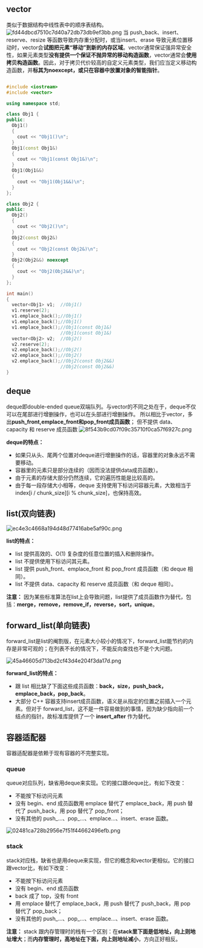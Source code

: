 ## vector

类似于数据结构中线性表中的顺序表结构。
![fd44dbcd7510c7d40a72db73db9ef3bb.png](:/34094879c3964f17b2ea1eb1ed7e02ce)
当 push_back、insert、reserve、resize 等函数导致内存重分配时，或当insert、erase 导致元素位置移动时，vector会**试图把元素“移动”到新的内存区域**。vector通常保证强异常安全性，如果元素类型**没有提供一个保证不抛异常的移动构造函数**，vector通常会**使用拷贝构造函数**。因此，对于拷贝代价较高的自定义元素类型，我们应当定义移动构造函数，并**标其为noexcept，或只在容器中放置对象的智能指针**。
```c++

#include <iostream>
#include <vector>

using namespace std;

class Obj1 {
public:
  Obj1()
  {
    cout << "Obj1()\n";
  }
  Obj1(const Obj1&)
  {
    cout << "Obj1(const Obj1&)\n";
  }
  Obj1(Obj1&&)
  {
    cout << "Obj1(Obj1&&)\n";
  }
};

class Obj2 {
public:
  Obj2()
  {
    cout << "Obj2()\n";
  }
  Obj2(const Obj2&)
  {
    cout << "Obj2(const Obj2&)\n";
  }
  Obj2(Obj2&&) noexcept
  {
    cout << "Obj2(Obj2&&)\n";
  }
};

int main()
{
  vector<Obj1> v1;	//Obj1()
  v1.reserve(2);
  v1.emplace_back();//Obj1()
  v1.emplace_back();//Obj1()
  v1.emplace_back();//Obj1(const Obj1&)
					//Obj1(const Obj1&)
  vector<Obj2> v2;	//Obj2()
  v2.reserve(2);
  v2.emplace_back();//Obj2()
  v2.emplace_back();//Obj2()
  v2.emplace_back();//Obj2(const Obj2&&)
					//Obj2(const Obj2&&)
}
```
## deque

deque即double-ended queue双端队列。与vector的不同之处在于，deque不仅可以在尾部进行增删操作，也可以在头部进行增删操作。
所以相比于vector，多出**push_front,emplace_front和pop_front成员函数**；
但不提供 data、capacity 和 reserve 成员函数
![8f543b9cd07f09c35710f0ca57f6927c.png](:/c20c106a1eb449dabd8aa112d3b689fc)

**deque的特点：**

- 如果只从头、尾两个位置对deque进行增删操作的话，容器里的对象永远不需要移动。
- 容器里的元素只是部分连续的（因而没法提供data成员函数）。
- 由于元素的存储大部分仍然连续，它的遍历性能是比较高的。
- 由于每一段存储大小相等，deque 支持使用下标访问容器元素，大致相当于 index[i / chunk_size][i % chunk_size]，也保持高效。

## list(双向链表)

![ec4e3c4668a194d48d77416abe5af90c.png](:/ec77f4f64d574fe693cd72ad68235768)

**list的特点：**
- list 提供高效的、O(1) 复杂度的任意位置的插入和删除操作。
- list 不提供使用下标访问其元素。
- list 提供 push_front、emplace_front 和 pop_front 成员函数（和 deque 相同）。
- list 不提供 data、capacity 和 reserve 成员函数（和 deque 相同）。

**注意：** 因为某些标准算法在list上会导致问题，list提供了成员函数作为替代，包括：**merge，remove，remove_if，reverse，sort，unique**。

## forward_list(单向链表)

forward_list是list的阉割版，在元素大小较小的情况下，forward_list能节约的内存是非常可观的；在列表不长的情况下，不能反向查找也不是个大问题。

![45a46605d713bd2cf43d4e204f3da17d.png](:/47652d9b434041878d59e737bfca70af)

**forward_list的特点：**

- 跟 list 相比缺了下面这些成员函数：**back，size，push_back，emplace_back，pop_back**。
- 大部分 C++ 容器支持insert成员函数，语义是从指定的位置之前插入一个元素。但对于 forward_list，这不是一件容易做到的事情，因为缺少指向前一个结点的指针。故标准库提供了一个 **insert_after** 作为替代。

## 容器适配器

容器适配器是依赖于现有容器的不完整实现。

### queue

queue对应队列，缺省用deque来实现。它的接口跟deque比，有如下改变：

- 不能按下标访问元素
- 没有 begin、end 成员函数用 emplace 替代了 emplace_back，用 push 替代了 push_back，用 pop 替代了 pop_front；
- 没有其他的 push_…、pop_…、emplace…、insert、erase 函数。

![02481ca728b2956e7f51f44662496efb.png](:/406e75a57b8c450bbf0878737b222068)

### stack

stack对应栈，缺省也是用deque来实现，但它的概念和vector更相似。它的接口跟vector比，有如下改变：

- 不能按下标访问元素
- 没有 begin、end 成员函数
- back 成了 top，没有 front
- 用 emplace 替代了 emplace_back，用 push 替代了 push_back，用 pop 替代了 pop_back；
- 没有其他的 push_…、pop_…、emplace…、insert、erase 函数。

**注意：** stack 跟内存管理时的栈有一个区别：在**stack里下面是低地址，向上则地址增大**；而**内存管理时，高地址在下面，向上则地址减小**，方向正好相反。

